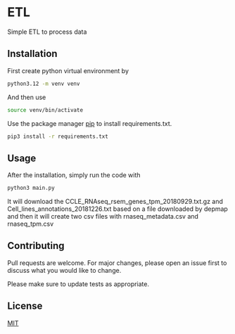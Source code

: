 # ETL
Simple ETL to process data

## Installation

First create python virtual environment by
```bash 
python3.12 -m venv venv
```
And then use 
```bash 
source venv/bin/activate
```
Use the package manager [pip](https://pip.pypa.io/en/stable/) to install requirements.txt.

```bash
pip3 install -r requirements.txt
```

## Usage
After the installation, simply run the code with 
```bash
python3 main.py
```
It will download the CCLE_RNAseq_rsem_genes_tpm_20180929.txt.gz and Cell_lines_annotations_20181226.txt based on a file downloaded by depmap and then it will create two csv files with rnaseq_metadata.csv and rnaseq_tpm.csv


## Contributing

Pull requests are welcome. For major changes, please open an issue first
to discuss what you would like to change.

Please make sure to update tests as appropriate.

## License

[MIT](https://choosealicense.com/licenses/mit/)